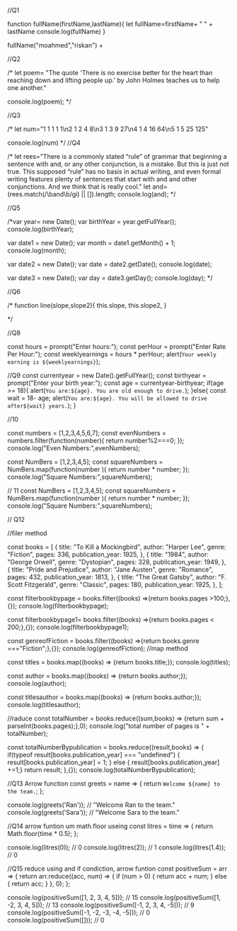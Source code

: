  
 //Q1

  function fullName(firstName,lastName){
    let fullName=firstName+ " " + lastName
    console.log(fullName)
 }

 fullName("moahmed","riskan") 
 +

 //Q2

 /* let poem= "The quote 'There is no exercise better for the heart than reaching down and lifting people up.' by John Holmes teaches us to help one another."

 console.log(poem); */


 //Q3

  /* let num="1 1 1 1 1\n2 1 2 4 8\n3 1 3 9 27\n4 1 4 16 64\n5 1 5 25 125"

 console.log(num) 
  */
 //Q4

 /* let rees="There is a commonly stated “rule” of grammar that beginning a sentence with and, or any other conjunction, is a mistake. But this is just not true. This supposed “rule” has no basis in actual writing, and even formal writing features plenty of sentences that start with and and other conjunctions. And we think that is really cool."
 let and= (rees.match(/\band\b/gi) || []).length;
 console.log(and); */

 //Q5

/*var year= new Date();
var birthYear = year.getFullYear();
console.log(birthYear);



var date1 = new Date();
var month = date1.getMonth() + 1; 
console.log(month);

var date2 = new Date();
var date = date2.getDate(); 
console.log(date);


var date3 = new Date();
var day = date3.getDay(); 
console.log(day); */



//Q6



/* function line(slope,slope2){
   this.slope,
   this.slope2,
}

 */


//Q8




const hours = prompt("Enter hours:");
  const perHour = prompt("Enter Rate Per Hour:");
  const weeklyearnings = hours * perHour;
  alert(`Your weekly earning is ${weeklyearnings}`);



  //Q9
  const currentyear = new Date().getFullYear();
  const birthyear = prompt("Enter your birth year:");
  const age = currentyear-birthyear;
  if(age >= 18){
     alert(`You are:${age}. You are old enough to drive.`);
  }else{
     const wait = 18- age;
  alert(`You are:${age}. You will be allowed to drive after${wait} years.`);
  }


  //10

  const numbers = [1,2,3,4,5,6,7];
  const evenNumbers = numbers.filter(function(number){
   return number%2===0;
  });
  console.log("Even Numbers:",evenNumbers);



  const NumBers = [1,2,3,4,5];
  const squareNumbers = NumBers.map(function(number ){
   return number * number;
  });
  console.log("Square Numbers:",squareNumbers);




  // 11
  const NumBers = [1,2,3,4,5];
  const squareNumbers = NumBers.map(function(number ){
   return number * number;
  });
  console.log("Square Numbers:",squareNumbers);
  


  // Q12

  
  //filer method 

  const books = [ 
   {
    title: "To Kill a Mockingbird",
    author: "Harper Lee", 
    genre: "Fiction",
    pages: 336, 
    publication_year: 1925, 
   }, 
   { 
   title: "1984", 
   author: "George Orwell",
   genre: "Dystopian",
   pages: 328, 
   publication_year: 1949,
    }, 
   {
    title: "Pride and Prejudice", 
    author: "Jane Austen",
    genre: "Romance",
    pages: 432, 
    publication_year: 1813,
    }, 
   {
    title: "The Great Gatsby",
    author: "F. Scott Fitzgerald", 
    genre: "Classic", 
    pages: 180,
 publication_year: 1925,
 },
 ]; 

const filterbookbypage = books.filter((books) =>{return books.pages >100;},{});
console.log(filterbookbypage);


const filterbookbypage1= books.filter((books) =>{return books.pages < 200;},{});
console.log(filterbookbypage1);

const  genreofFiction = books.filter((books) =>{return books.genre  ==="Fiction";},{});
console.log(genreofFiction);
//map method

const titles = books.map((books) => {return books.title;});
console.log(titles);

const author = books.map((books) => {return books.author;});
console.log(author);

const titlesauthor = books.map((books) => {return books.author;});
console.log(titlesauthor);

//raduce
const totalNumber = books.reduce((sum,books) => {return sum + parseInt(books.pages);},0);
console.log("total number of pages is " + totalNumber);

const totalNumberBypublication = books.reduce((result,books) => {
   if(typeof result[books.publication_year] === "undefined") {
      result[books.publication_year] = 1;
   }
   else { result[books.publication_year] +=1;}
   return result;
},{});
console.log(totalNumberBypublication);

//Q13 Arrow function 
const greets = name => {
   return `Welcome ${name} to the team.`;
 };
 
 console.log(greets('Ran')); // "Welcome Ran to the team."
 console.log(greets('Sara')); // "Welcome Sara to the team."

 //Q14 arrow funtion um math.floor useing
 const litres = time => {
   return Math.floor(time * 0.5);
 };
 
 console.log(litres(0)); // 0
 console.log(litres(2)); // 1
 console.log(litres(1.4)); // 0

 //Q15 reduce using and if condiction, arrow funtion
 const positiveSum = arr => {
   return arr.reduce((acc, num) => {
     if (num > 0) {
       return acc + num;
     } else {
       return acc;
     }
   }, 0);
 };
 
 console.log(positiveSum([1, 2, 3, 4, 5])); // 15
 console.log(positiveSum([1, -2, 3, 4, 5])); // 13
 console.log(positiveSum([-1, 2, 3, 4, -5])); // 9
 console.log(positiveSum([-1, -2, -3, -4, -5])); // 0
 console.log(positiveSum([])); // 0

 